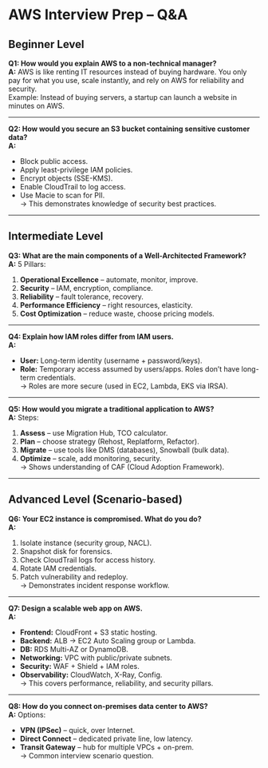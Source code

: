 # AWS Interview Prep – Q&A

## Beginner Level

**Q1: How would you explain AWS to a non-technical manager?**  
**A:** AWS is like renting IT resources instead of buying hardware. You only pay for what you use, scale instantly, and rely on AWS for reliability and security.  
Example: Instead of buying servers, a startup can launch a website in minutes on AWS.

---

**Q2: How would you secure an S3 bucket containing sensitive customer data?**  
**A:**  
- Block public access.  
- Apply least-privilege IAM policies.  
- Encrypt objects (SSE-KMS).  
- Enable CloudTrail to log access.  
- Use Macie to scan for PII.  
-> This demonstrates knowledge of security best practices.

---

## Intermediate Level

**Q3: What are the main components of a Well-Architected Framework?**  
**A:** 5 Pillars:  
1. **Operational Excellence** – automate, monitor, improve.  
2. **Security** – IAM, encryption, compliance.  
3. **Reliability** – fault tolerance, recovery.  
4. **Performance Efficiency** – right resources, elasticity.  
5. **Cost Optimization** – reduce waste, choose pricing models.  

---

**Q4: Explain how IAM roles differ from IAM users.**  
**A:**  
- **User:** Long-term identity (username + password/keys).  
- **Role:** Temporary access assumed by users/apps. Roles don’t have long-term credentials.  
-> Roles are more secure (used in EC2, Lambda, EKS via IRSA).

---

**Q5: How would you migrate a traditional application to AWS?**  
**A:** Steps:  
1. **Assess** – use Migration Hub, TCO calculator.  
2. **Plan** – choose strategy (Rehost, Replatform, Refactor).  
3. **Migrate** – use tools like DMS (databases), Snowball (bulk data).  
4. **Optimize** – scale, add monitoring, security.  
-> Shows understanding of CAF (Cloud Adoption Framework).

---

## Advanced Level (Scenario-based)

**Q6: Your EC2 instance is compromised. What do you do?**  
**A:**  
1. Isolate instance (security group, NACL).  
2. Snapshot disk for forensics.  
3. Check CloudTrail logs for access history.  
4. Rotate IAM credentials.  
5. Patch vulnerability and redeploy.  
-> Demonstrates incident response workflow.

---

**Q7: Design a scalable web app on AWS.**  
**A:**  
- **Frontend:** CloudFront + S3 static hosting.  
- **Backend:** ALB → EC2 Auto Scaling group or Lambda.  
- **DB:** RDS Multi-AZ or DynamoDB.  
- **Networking:** VPC with public/private subnets.  
- **Security:** WAF + Shield + IAM roles.  
- **Observability:** CloudWatch, X-Ray, Config.  
-> This covers performance, reliability, and security pillars.

---

**Q8: How do you connect on-premises data center to AWS?**  
**A:** Options:  
- **VPN (IPSec)** – quick, over Internet.  
- **Direct Connect** – dedicated private line, low latency.  
- **Transit Gateway** – hub for multiple VPCs + on-prem.  
-> Common interview scenario question.
